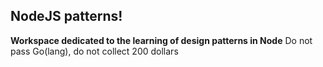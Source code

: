 ## NodeJS patterns!

**Workspace dedicated to the learning of design patterns in Node**
Do not pass Go(lang), do not collect 200 dollars
